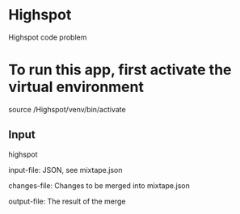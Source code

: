 # Highspot
Highspot code problem

# To run this app, first activate the virtual environment
source <path prefix>/Highspot/venv/bin/activate

## Input
highspot <input-file> <changes-file> <output-file>

input-file: JSON, see mixtape.json

changes-file: Changes to be merged into mixtape.json

output-file: The result of the merge

